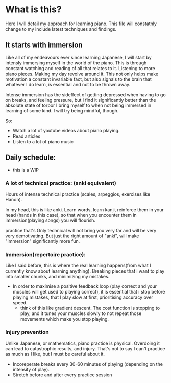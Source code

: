 # What is this?

Here I will detail my approach for learning piano. This file will constatnly change to my include latest techniques and findings.


## It starts with immersion

Like all of my endeavours ever since learning Japanese, I will start by intensly immersing myself in the world of the piano. This is through constant watching and reading of all that relates to it. Listening to more piano pieces. Making my day revolve around it. This not only helps make motivation a constant invariable fact, but also signals to the brain that whatever I do learn, is essential and not to be thrown away.

Intense immersion has the sideffect of getting depressed when having to go on breaks, and feeling pressure, but I find it significantly better than the absolute state of torpor I bring myself to when not being immersed in learning of some kind. I will try being mindful, though.

So:

- Watch a lot of youtube videos about piano playing.
- Read articles
- Listen to a lot of piano music


## Daily schedule:

* this is a WIP

### A lot of technical practice: (anki equivalent)

Hours of intense technical practice (scales, arpeggios, exercises like Hanon).


In my head, this is like anki. Learn words, learn kanji, reinforce them in your head (hands in this case), so that when you encounter them in immersion(playing songs) you will flourish.

practice that's Only technical will not bring you very far and will be very very demotivating. But just the right amount of "anki", will make "immersion" significantly more fun.


###  Immersion(repertoire practice):

Like I said before, this is where the real learning happens(from what I currently know about learning anything). Breaking pieces that i want to play into smaller chunks, and minimizing my mistakes. 

- In order to maximise a positive feedback loop (play correct and your muscles will get used to playing correct), it is essential that i stop before playing mistakes, that I play slow at first, prioritising accuracy over speed. 
    * think of this like gradient descent. The cost function is stopping to play, and it tunes your muscles slowly to not repeat those movements which make you stop playing.



### Injury prevention


Unlike Japanese, or mathematics, piano practice is physical. Overdoing it can lead to catastrophic results, and injury. That's not to say I can't practice as much as I like, but I must be careful about it.

- Incoreperate breaks every 30-60 minutes of playing (depending on the intensity of play).
- Stretch before and after every practice session
